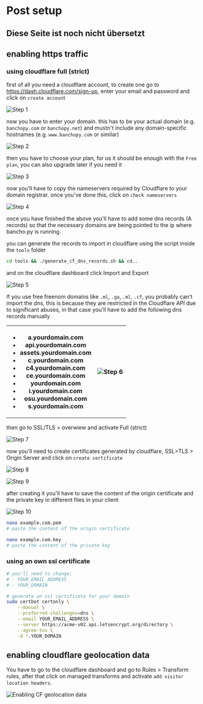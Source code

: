 # Post setup

## Diese Seite ist noch nicht übersetzt

## enabling https traffic

### using cloudflare full (strict)

first of all you need a cloudflare account, to create one go to <https://dash.cloudflare.com/sign-up>, enter your email and password and click on `create account`

![Step 1](https://github.com/kawatapw/kawata.py/blob/master/.github/images/ssl_cf_1.png)

now you have to enter your domain. this has to be your actual domain (e.g. `banchopy.com` or `banchopy.net`) and mustn't include any domain-specific hostnames (e.g. `www.banchopy.com` or similar)

![Step 2](https://github.com/kawatapw/kawata.py/blob/master/.github/images/ssl_cf_2.png)

then you have to choose your plan, for us it should be enough with the `Free plan`, you can also upgrade later if you need it

![Step 3](https://github.com/kawatapw/kawata.py/blob/master/.github/images/ssl_cf_3.png)

now you'll have to copy the nameservers required by Cloudflare to your domain registrar. once you've done this, click on `check nameservers`

![Step 4](https://github.com/kawatapw/kawata.py/blob/master/.github/images/ssl_cf_4.png)

once you have finished the above you'll have to add some dns records (A records) so that the necessary domains are being pointed to the ip where bancho.py is running.

you can generate the records to import in cloudflare using the script inside the `tools` folder

```sh
cd tools && ./generate_cf_dns_records.sh && cd..
```

and on the cloudflare dashboard click Import and Export

![Step 5](https://github.com/kawatapw/kawata.py/blob/master/.github/images/ssl_cf_5.png)

If you use free freenom domains like `.ml`, `.ga`, `.ml`, `.cf`, you probably can't import the dns, this is because they are restricted in the Cloudflare API due to significant abuses, in that case you'll have to add the following dns records manually

<table>
    <tr>
        <th>
        <ul>
            <li>a.yourdomain.com</li>
            <li>api.yourdomain.com</li>
            <li>assets.yourdomain.com</li>
            <li>c.yourdomain.com</li>
            <li>c4.yourdomain.com</li>
            <li>ce.yourdomain.com</li>
            <li>yourdomain.com</li>
            <li>i.yourdomain.com</li>
            <li>osu.yourdomain.com</li>
            <li>s.yourdomain.com</li>
        </ul>
        <th>
            <img src="https://github.com/kawatapw/kawata.py/blob/master/.github/images/ssl_cf_6.png" alt="Step 6">
        </th>
    </tr>
</table>

then go to SSL/TLS > overwiew and activate Full (strict)

![Step 7](https://github.com/kawatapw/kawata.py/blob/master/.github/images/ssl_cf_7.png)

now you'll need to create certificates generated by cloudflare, SSL>TLS > Origin Server and click on `create certificate`

![Step 8](https://github.com/kawatapw/kawata.py/blob/master/.github/images/ssl_cf_8.png)

![Step 9](https://github.com/kawatapw/kawata.py/blob/master/.github/images/ssl_cf_9.png)

after creating it you'll have to save the content of the origin certificate and the private key in different files in your client

![Step 10](https://github.com/kawatapw/kawata.py/blob/master/.github/images/ssl_cf_10.png)

```sh
nano example.com.pem
# paste the content of the origin certificate

nano example.com.key
# paste the content of the private key
```

### using an own ssl certificate

```sh
# you'll need to change:
# - YOUR_EMAIL_ADDRESS
# - YOUR_DOMAIN

# generate an ssl certificate for your domain
sudo certbot certonly \
    --manual \
    --preferred-challenges=dns \
    --email YOUR_EMAIL_ADDRESS \
    --server https://acme-v02.api.letsencrypt.org/directory \
    --agree-tos \
    -d *.YOUR_DOMAIN
```

## enabling cloudflare geolocation data

You have to go to the cloudflare dashboard and go to Rules > Transform rules, after that click on managed transforms and activate `add visitor location headers`.

![Enabling CF geolocation data](https://github.com/kawatapw/kawata.py/blob/master/.github/images/cf_geoloc.png)
